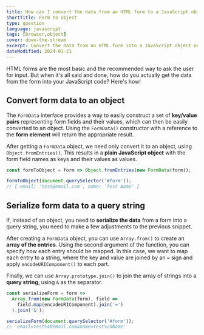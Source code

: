 ```yaml
---
title: How can I convert the data from an HTML form to a JavaScript object?
shortTitle: Form to object
type: question
language: javascript
tags: [browser,object]
cover: down-the-stream
excerpt: Convert the data from an HTML form into a JavaScript object or serialize it into a query string.
dateModified: 2024-01-21
---
```


HTML forms are the most basic and the recommended way to ask the user for input. But when it's all said and done, how do you actually get the data from the form into your JavaScript code? Here's how!

## Convert form data to an object

The `FormData` interface provides a way to easily construct a set of **key/value pairs** representing form fields and their values, which can then be easily converted to an object. Using the `FormData()` constructor with a reference to the **form element** will return the appropriate result.

After getting a `FormData` object, we need only convert it to an object, using `Object.fromEntries()`. This results in a **plain JavaScript object** with the form field names as keys and their values as values.

```js
const formToObject = form => Object.fromEntries(new FormData(form));

formToObject(document.querySelector('#form'));
// { email: 'test@email.com', name: 'Test Name' }
```

## Serialize form data to a query string

If, instead of an object, you need to **serialize the data** from a form into a query string, you need to make a few adjustments to the previous snippet.

After creating a `FormData` object, you can use `Array.from()` to create an **array of the entries**. Using the second argument of the function, you can specify how each entry should be mapped. In this case, we want to map each entry to a string, where the key and value are joined by an `=` sign and apply `encodeURIComponent()` to each part.

Finally, we can use `Array.prototype.join()` to join the array of strings into a **query string**, using `&` as the separator.

```js
const serializeForm = form =>
  Array.from(new FormData(form), field =>
    field.map(encodeURIComponent).join('=')
  ).join('&');

serializeForm(document.querySelector('#form'));
// 'email=test%40email.com&name=Test%20Name'
```
